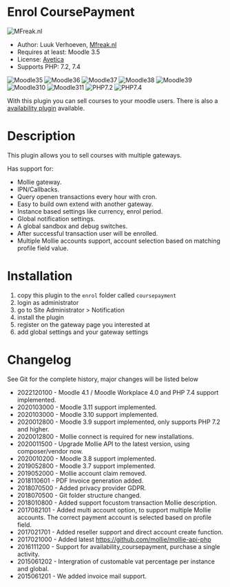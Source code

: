Enrol CoursePayment
====================
![MFreak.nl](http://MFreak.nl/logo_small.png)

* Author: Luuk Verhoeven, [Mfreak.nl](http://Mfreak.nl)
* Requires at least: Moodle 3.5
* License: [Avetica](http://avetica.nl)
* Supports PHP: 7.2, 7.4

![Moodle35](https://img.shields.io/badge/moodle-3.5-brightgreen.svg)
![Moodle36](https://img.shields.io/badge/moodle-3.6-brightgreen.svg)
![Moodle37](https://img.shields.io/badge/moodle-3.7-brightgreen.svg)
![Moodle38](https://img.shields.io/badge/moodle-3.8-brightgreen.svg)
![Moodle39](https://img.shields.io/badge/moodle-3.9-brightgreen.svg)
![Moodle310](https://img.shields.io/badge/moodle-3.10-brightgreen.svg)
![Moodle311](https://img.shields.io/badge/moodle-3.11-brightgreen.svg)
![PHP7.2](https://img.shields.io/badge/PHP-7.2-brightgreen.svg)
![PHP7.4](https://img.shields.io/badge/PHP-7.4-brightgreen.svg)

With this plugin you can sell courses to your moodle users. There is also a [availability plugin](https://deploy01.avetica.net/technisch-team/moodlefreak/availability_coursepayment/) available.

Description
====================
This plugin allows you to sell courses with multiple gateways.

Has support for:
* Mollie gateway.
* IPN/Callbacks.
* Query openen transactions every hour with cron.
* Easy to build own extend with another gateway.
* Instance based settings like currency, enrol period.
* Global notification settings.
* A global sandbox and debug switches.
* After successful transaction user will be enrolled.
* Multiple Mollie accounts support, account selection based on matching profile field value.

Installation
====================

1. copy this plugin to the `enrol` folder called `coursepayment`
2. login as administrator
3. go to Site Administrator > Notification
4. install the plugin
5. register on the gateway page you interested at
6. add global settings and your gateway settings

Changelog
====================

See Git for the complete history, major changes will be listed below
- 2022120100 - Moodle 4.1 / Moodle Workplace 4.0 and PHP 7.4 support implemented.
- 2020103000 - Moodle 3.11 support implemented.
- 2020103000 - Moodle 3.10 support implemented.
- 2020012800 - Moodle 3.9 support implemented, only supports PHP 7.2 and higher.
- 2020012800 - Mollie connect is required for new installations.
- 2020011500 - Upgrade Mollie API to the latest version, using composer/vendor now.
- 2020010200 - Moodle 3.8 support implemented.
- 2019052800 - Moodle 3.7 support implemented.
- 2019052000 - Mollie account claim removed.
- 2018110601 - PDF Invoice generation added.
- 2018070500 - Added privacy provider GDPR.
- 2018070500 - Git folder structure changed.
- 2018010800 - Added support focustom transaction Mollie description.
- 2017082101 - Added multi account option, to support multiple Mollie accounts.
   The correct payment account is selected based on profile field.
- 2017021701 - Added reseller support and direct account create function.
- 2017021000 - Added latest https://github.com/mollie/mollie-api-php
- 2016111200 - Support for availability_coursepayment, purchase a single activity.
- 2015061202 - Intergration of customable vat percentage per instance and global.
- 2015061201 - We added invoice mail support.
